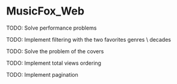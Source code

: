 MusicFox_Web
============

TODO: Solve performance problems

TODO: Implement filtering with the two favorites genres \ decades

TODO: Solve the problem of the covers

TODO: Implement total views ordering

TODO: Implement pagination 
